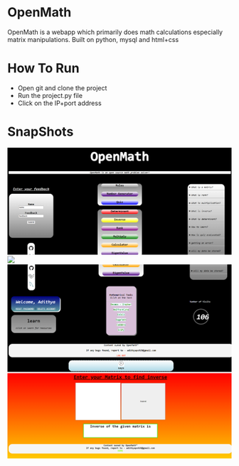 # OpenMath

OpenMath is a webapp which primarily does math calculations especially matrix manipulations.
Built on python, mysql and html+css

# How To Run

<ul>
  <li>Open git and clone the project</li>
  <li>Run the project.py file</li>
  <li>Click on the IP+port address</li>
</ul>

# SnapShots

<img src="webasset2/Capture.PNG">
<img src="webasset2/Capture1.PNG">
<img src="webasset2/Capture2.PNG">
<img src="webasset2/Capture3.PNG">

